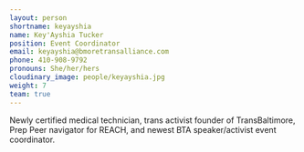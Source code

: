 ```yaml
---
layout: person
shortname: keyayshia
name: Key'Ayshia Tucker
position: Event Coordinator
email: keyayshia@bmoretransalliance.com
phone: 410-908-9792
pronouns: She/her/hers
cloudinary_image: people/keyayshia.jpg
weight: 7
team: true
---
```

Newly certified medical technician, trans activist founder of TransBaltimore, Prep Peer navigator for REACH, and newest BTA speaker/activist event coordinator.
